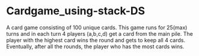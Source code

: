 # Cardgame_using-stack-DS
A card game consisting of 100 unique cards. 
This game runs for 25(max) turns and in each turn 4 players (a,b,c,d) get a card from the main pile.
The player with the highest card wins the round and gets to keep all 4 cards. Eventually, after all the rounds, the player who has the most cards wins. 
